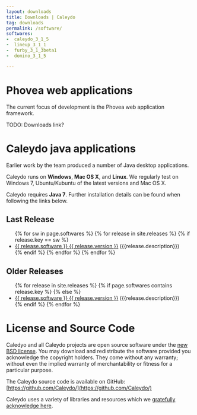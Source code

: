 ```yaml
---
layout: downloads
title: Downloads | Caleydo
tag: downloads
permalink: /software/
softwares:
-  caleydo_3_1_5
-  lineup_3_1_1
-  furby_3_1_3beta1
-  domino_3_1_5

---
```


# Phovea web applications

The current focus of development is the Phovea web application framework.

TODO: Downloads link?

# Caleydo java applications

Earlier work by the team produced a number of Java desktop applications.

Caleydo runs on **Windows**, **Mac OS X**, and **Linux**. We regularly test on Windows 7, Ubuntu/Kubuntu of the latest versions and Mac OS X. 

Caleydo requires **Java 7**. Further installation details can be found when following the links below.

## Last Release

<ul class="release-icon-list">
{% for sw in page.softwares %}
{% for release in site.releases %}
{% if release.key == sw %}
<li><a href="{{ site.baseurl }}{{ release.url }}">{{ release.software }} {{ release.version }}</a> ({{release.description}})</li>
{% endif %}    
{% endfor %}
{% endfor %}
</ul>

## Older Releases

<ul class="release-icon-list">
{% for release in site.releases %}
{% if page.softwares contains release.key  %}
{% else %}
<li><a href="{{ site.baseurl }}{{ release.url }}">{{ release.software }} {{ release.version }}</a> ({{release.description}})</li>
{% endif %}
{% endfor %}
</ul>


# License and Source Code
Caledyo and all Caleydo projects are open source software under the [new BSD license](https://github.com/Caleydo/caleydo/blob/develop/LICENSE). You may download and redistribute the software provided you acknowledge the copyright holders. They come without any warranty; without even the implied warranty of merchantability or fitness for a particular purpose.

The Caleydo source code is available on GitHub:  [https://github.com/Caleydo/](https://github.com/Caleydo/)

Caleydo uses a variety of libraries and resources which we [gratefully acknowledge here]({{site.baseurl}}/acknowledgements/).

